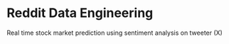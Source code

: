 # Reddit Data Engineering
Real time stock market prediction using sentiment analysis on tweeter (X)
